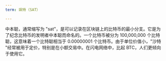 ```yaml
---
term: 飒特（SAT）

---
```

中本聪，通常缩写为 "sat"，是可以记录在区块链上的比特币的最小分支。它是为了纪念比特币的发明者中本聪而命名的。一个比特币被分为 100,000,000 个比特聪，这意味着一个比特聪相当于 0.00000001 个比特币。由于单位价值小，"沙特 "经常被用于定价，特别是在小额交易中。在闪电网络中，比起 BTC，人们更倾向于使用它。